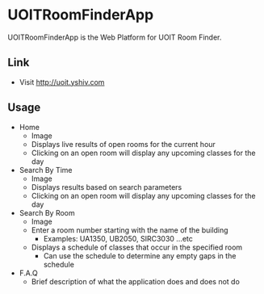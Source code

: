 # UOITRoomFinderApp

UOITRoomFinderApp is the Web Platform for UOIT Room Finder.

## Link
- Visit http://uoit.yshiv.com

## Usage
- Home
  - Image
  - Displays live results of open rooms for the current hour
  - Clicking on an open room will display any upcoming classes for the day
- Search By Time
  - Image 
  - Displays results based on search parameters
  - Clicking on an open room will display any upcoming classes for the day
- Search By Room
  - Image
  - Enter a room number starting with the name of the building 
    - Examples: UA1350, UB2050, SIRC3030 ...etc
  - Displays a schedule of classes that occur in the specified room
    - Can use the schedule to determine any empty gaps in the schedule
- F.A.Q
  - Brief description of what the application does and does not do
